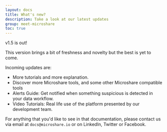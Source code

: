 ```yaml
---
layout: docs
title: What's new?
description: Take a look at our latest updates
group: meet-microshare
toc: true
---
```


v1.5 is out! 

This version brings a bit of freshness and novelty but the best is yet to come.

Incoming updates are:
- More tutorials and more explanation.
- Discover more Microshare tools, and some other Microshare compatible tools
- Alerts Guide: Get notified when something suspicious is detected in your data workflow.
- Video Tutorials: Real life use of the platform presented by our development team.

For anything that you'd like to see in that documentation, please contact us via email at `docs@microshare.io` or on LinkedIn, Twitter or Facebook.  
